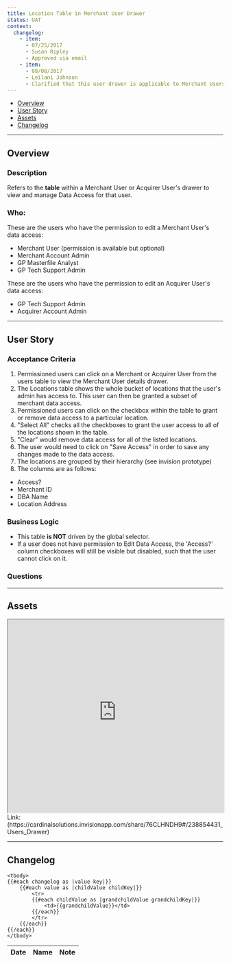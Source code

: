 ```yaml
---
title: Location Table in Merchant User Drawer
status: UAT
context:
  changelog:
    - item:
      - 07/25/2017
      - Susan Ripley
      - Approved via email
    - item:
      - 08/08/2017
      - Leilani Johnson
      - Clarified that this user drawer is applicable to Merchant Users and Acquirer Users
---
```


- [Overview](#overview)
- [User Story](#user-story)
- [Assets](#assets)
- [Changelog](#changelog)

---

## Overview <a name="overview"></a>

### Description
Refers to the **table** within a Merchant User or Acquirer User's drawer to view and manage Data Access for that user.

### Who:

These are the users who have the permission to edit a Merchant User's data access:
- Merchant User (permission is available but optional)
- Merchant Account Admin
- GP Masterfile Analyst
- GP Tech Support Admin

These are the users who have the permission to edit an Acquirer User's data access:
- GP Tech Support Admin
- Acquirer Account Admin

---

## User Story <a name="user-story"></a>

### Acceptance Criteria
1. Permissioned users can click on a Merchant or Acquirer User from the users table to view the Merchant User details drawer.
2. The Locations table shows the whole bucket of locations that the user's admin has access to. This user can then be granted a subset of merchant data access.
3. Permissioned users can click on the checkbox within the table to grant or remove data access to a particular location.
4. "Select All" checks all the checkboxes to grant the user access to all of the locations shown in the table.
5. "Clear" would remove data access for all of the listed locations.
6. The user would need to click on "Save Access" in order to save any changes made to the data access.
6. The locations are grouped by their hierarchy (see invision prototype)
7. The columns are as follows:
  * Access?
  * Merchant ID
  * DBA Name
  * Location Address



### Business Logic
- This table **is NOT** driven by the global selector.
- If a user does not have permission to Edit Data Access, the 'Access?' column checkboxes will still be visible but disabled, such that the user cannot click on it.

### Questions


---

## Assets <a name="assets"></a>

<iframe width="100%" height="450" src="https://cardinalsolutions.invisionapp.com/share/76CLHNDH9#/238854431_Users_Drawer"></iframe>
Link: (https://cardinalsolutions.invisionapp.com/share/76CLHNDH9#/238854431_Users_Drawer)


---

## Changelog <a name="changelog"></a>

<table>
	<thead>
		<th>Date</th>
		<th>Name</th>
		<th>Note</th>
	</thead>

	<tbody>
	{{#each changelog as |value key|}}
		{{#each value as |childValue childKey|}}
			<tr>
			{{#each childValue as |grandchildValue grandchildKey|}}
				<td>{{grandchildValue}}</td>
			{{/each}}		
			</tr>
		{{/each}}
	{{/each}}
	</tbody>
</table>
